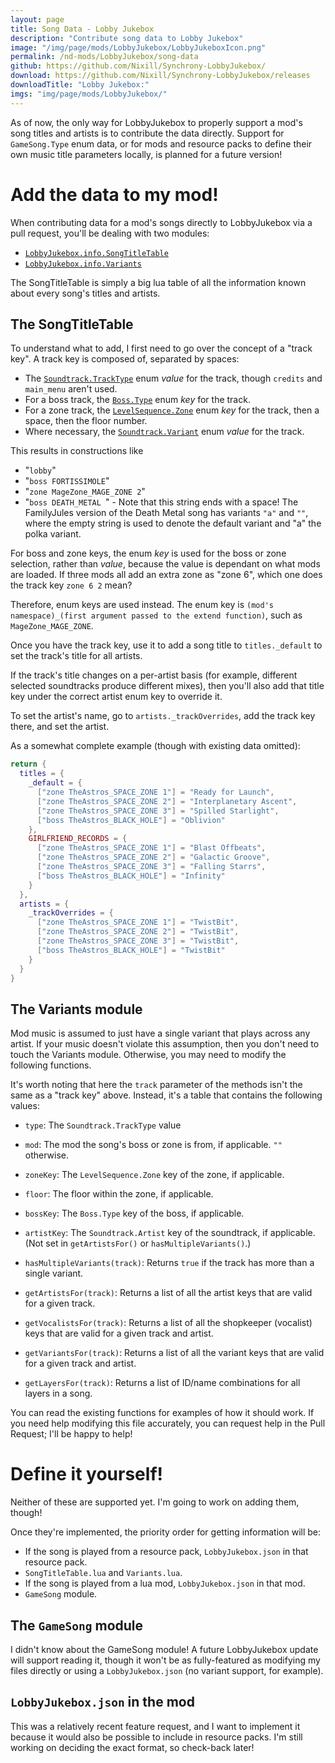 ```yaml
---
layout: page
title: Song Data - Lobby Jukebox
description: "Contribute song data to Lobby Jukebox"
image: "/img/page/mods/LobbyJukebox/LobbyJukeboxIcon.png"
permalink: /nd-mods/LobbyJukebox/song-data
github: https://github.com/Nixill/Synchrony-LobbyJukebox/
download: https://github.com/Nixill/Synchrony-LobbyJukebox/releases
downloadTitle: "Lobby Jukebox:"
imgs: "img/page/mods/LobbyJukebox/"
---
```


As of now, the only way for LobbyJukebox to properly support a mod's song titles and artists is to contribute the data directly. Support for `GameSong.Type` enum data, or for mods and resource packs to define their own music title parameters locally, is planned for a future version!

# Add the data to my mod!
When contributing data for a mod's songs directly to LobbyJukebox via a pull request, you'll be dealing with two modules:

- [`LobbyJukebox.info.SongTitleTable`](#the-songtitletable)
- [`LobbyJukebox.info.Variants`](#the-variants-module)

The SongTitleTable is simply a big lua table of all the information known about every song's titles and artists.

## The SongTitleTable
To understand what to add, I first need to go over the concept of a "track key". A track key is composed of, separated by spaces:
- The [`Soundtrack.TrackType`](https://vortexbuffer.com/synchrony/docs/modules/necro.game.data.Soundtrack/#enum-TrackType) enum *value* for the track, though `credits` and `main_menu` aren't used.
- For a boss track, the [`Boss.Type`](https://vortexbuffer.com/synchrony/docs/modules/necro.game.level.Boss/#enum-Type) enum *key* for the track.
- For a zone track, the [`LevelSequence.Zone`](https://vortexbuffer.com/synchrony/docs/modules/necro.game.level.LevelSequence/#enum-Zone) enum *key* for the track, then a space, then the floor number.
- Where necessary, the [`Soundtrack.Variant`](https://vortexbuffer.com/synchrony/docs/modules/necro.game.data.Soundtrack/#enum-Variant) enum *value* for the track.

This results in constructions like
- "`lobby`"
- "`boss FORTISSIMOLE`"
- "`zone MageZone_MAGE_ZONE 2`"
- "`boss DEATH_METAL `" - Note that this string ends with a space! The FamilyJules version of the Death Metal song has variants `"a"` and `""`, where the empty string is used to denote the default variant and "a" the polka variant.

For boss and zone keys, the enum *key* is used for the boss or zone selection, rather than *value*, because the value is dependant on what mods are loaded. If three mods all add an extra zone as "zone 6", which one does the track key `zone 6 2` mean?

Therefore, enum keys are used instead. The enum key is `(mod's namespace)_(first argument passed to the extend function)`, such as `MageZone_MAGE_ZONE`.

Once you have the track key, use it to add a song title to `titles._default` to set the track's title for all artists.

If the track's title changes on a per-artist basis (for example, different selected soundtracks produce different mixes), then you'll also add that title key under the correct artist enum key to override it.

To set the artist's name, go to `artists._trackOverrides`, add the track key there, and set the artist.

As a somewhat complete example (though with existing data omitted):

```lua
return {
  titles = {
    _default = {
      ["zone TheAstros_SPACE_ZONE 1"] = "Ready for Launch",
      ["zone TheAstros_SPACE_ZONE 2"] = "Interplanetary Ascent",
      ["zone TheAstros_SPACE_ZONE 3"] = "Spilled Starlight",
      ["boss TheAstros_BLACK_HOLE"] = "Oblivion"
    },
    GIRLFRIEND_RECORDS = {
      ["zone TheAstros_SPACE_ZONE 1"] = "Blast Offbeats",
      ["zone TheAstros_SPACE_ZONE 2"] = "Galactic Groove",
      ["zone TheAstros_SPACE_ZONE 3"] = "Falling Starrs",
      ["boss TheAstros_BLACK_HOLE"] = "Infinity"
    }
  },
  artists = {
    _trackOverrides = {
      ["zone TheAstros_SPACE_ZONE 1"] = "TwistBit",
      ["zone TheAstros_SPACE_ZONE 2"] = "TwistBit",
      ["zone TheAstros_SPACE_ZONE 3"] = "TwistBit",
      ["boss TheAstros_BLACK_HOLE"] = "TwistBit"
    }
  }
}
```

## The Variants module
Mod music is assumed to just have a single variant that plays across any artist. If your music doesn't violate this assumption, then you don't need to touch the Variants module. Otherwise, you may need to modify the following functions.

It's worth noting that here the `track` parameter of the methods isn't the same as a "track key" above. Instead, it's a table that contains the following values:

- `type`: The `Soundtrack.TrackType` value
- `mod`: The mod the song's boss or zone is from, if applicable. `""` otherwise.
- `zoneKey`: The `LevelSequence.Zone` key of the zone, if applicable.
- `floor`: The floor within the zone, if applicable.
- `bossKey`: The `Boss.Type` key of the boss, if applicable.
- `artistKey`: The `Soundtrack.Artist` key of the soundtrack, if applicable. (Not set in `getArtistsFor()` or `hasMultipleVariants()`.)

- `hasMultipleVariants(track)`: Returns `true` if the track has more than a single variant.
- `getArtistsFor(track)`: Returns a list of all the artist keys that are valid for a given track.
- `getVocalistsFor(track)`: Returns a list of all the shopkeeper (vocalist) keys that are valid for a given track and artist.
- `getVariantsFor(track)`: Returns a list of all the variant keys that are valid for a given track and artist.
- `getLayersFor(track)`: Returns a list of ID/name combinations for all layers in a song.

You can read the existing functions for examples of how it should work. If you need help modifying this file accurately, you can request help in the Pull Request; I'll be happy to help!

# Define it yourself!
Neither of these are supported yet. I'm going to work on adding them, though!

Once they're implemented, the priority order for getting information will be:
- If the song is played from a resource pack, `LobbyJukebox.json` in that resource pack.
- `SongTitleTable.lua` and `Variants.lua`.
- If the song is played from a lua mod, `LobbyJukebox.json` in that mod.
- `GameSong` module.

## The `GameSong` module
I didn't know about the GameSong module! A future LobbyJukebox update will support reading it, though it won't be as fully-featured as modifying my files directly or using a `LobbyJukebox.json` (no variant support, for example).

## `LobbyJukebox.json` in the mod
This was a relatively recent feature request, and I want to implement it because it would also be possible to include in resource packs. I'm still working on deciding the exact format, so check-back later!